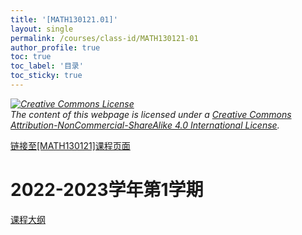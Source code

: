```yaml
---
title: '[MATH130121.01]'
layout: single
permalink: /courses/class-id/MATH130121-01
author_profile: true
toc: true
toc_label: '目录'
toc_sticky: true
---
```


<div class='notice--warning'>
	<p><i><a rel='license' href='http://creativecommons.org/licenses/by-nc-sa/4.0/'><img alt='Creative Commons License' style='border-width:0' src='https://i.creativecommons.org/l/by-nc-sa/4.0/88x31.png' /></a><br /> The content of this webpage is licensed under a <a rel='license' href='http://creativecommons.org/licenses/by-nc-sa/4.0/'>Creative Commons Attribution-NonCommercial-ShareAlike 4.0 International License</a>.</i></p>
</div>

<a href='https://fdu-math.github.io/courses/MATH130121'>链接至[MATH130121]课程页面<a>

# 2022-2023学年第1学期

<a href='https://fdu-math.github.io/courses/syllabus/MATH130121.01-2022-2023-1 (Encrypted).pdf'>课程大纲</a>